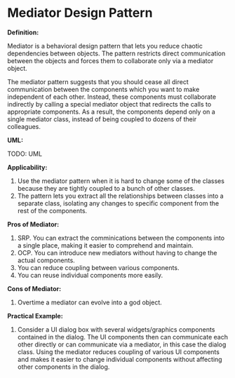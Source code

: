# Mediator Design Pattern

**Definition:**

Mediator is a behavioral design pattern that lets you reduce chaotic dependencies
between objects. The pattern restricts direct communication between the 
objects and forces them to collaborate only via a mediator object.

The mediator pattern suggests that you should cease all direct communication
between the components which you want to make independent of each other.
Instead, these components must collaborate indirectly by calling a special
mediator object that redirects the calls to appropriate components. As a
result, the components depend only on a single mediator class, instead of
being coupled to dozens of their colleagues.

**UML:**

TODO: UML

**Applicability:**

1. Use the mediator pattern when it is hard to change some of the classes
because they are tightly coupled to a bunch of other classes.
2. The pattern lets you extract all the relationships between classes into
a separate class, isolating any changes to specific component from the rest
of the components.

**Pros of Mediator:**

1. SRP. You can extract the comminications between the components into a 
single place, making it easier to comprehend and maintain.
2. OCP. You can introduce new mediators without having to change the actual
components.
3. You can reduce coupling between various components.
4. You can reuse individual components more easily.

**Cons of Mediator:**

1. Overtime a mediator can evolve into a god object.

**Practical Example:**

1. Consider a UI dialog box with several widgets/graphics components contained
in the dialog. The UI components then can communicate each other directly
or can communicate via a mediator, in this case the dialog class. Using the
mediator reduces coupling of various UI components and makes it easier to
change individual components without affecting other components in the dialog.


